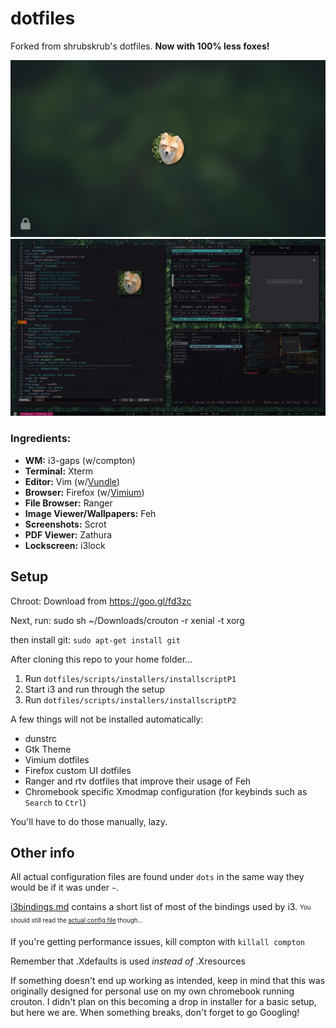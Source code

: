 # dotfiles
Forked from shrubskrub's dotfiles. **Now with 100% less foxes!**

![Image of lockscreen](./misc/lockscreens/green.png?raw=true "Lockscreen")
![Image of setup](./misc/screencap.jpg?raw=true "Setup")

### Ingredients:
* **WM:** i3-gaps (w/compton)
* **Terminal:** Xterm
* **Editor:** Vim (w/[Vundle](https://github.com/VundleVim/Vundle.vim))
* **Browser:** Firefox (w/[Vimium](https://addons.mozilla.org/en-US/firefox/addon/vimium-ff/))
* **File Browser:** Ranger
* **Image Viewer/Wallpapers:** Feh
* **Screenshots:** Scrot
* **PDF Viewer:** Zathura
* **Lockscreen:** i3lock

## Setup

Chroot:
Download from 
https://goo.gl/fd3zc

Next, run:
sudo sh ~/Downloads/crouton -r xenial -t xorg

then install git:
`sudo apt-get install git`

After cloning this repo to your home folder...
1. Run `dotfiles/scripts/installers/installscriptP1`
2. Start i3 and run through the setup
3. Run `dotfiles/scripts/installers/installscriptP2`

A few things will not be installed automatically:
* dunstrc
* Gtk Theme
* Vimium dotfiles
* Firefox custom UI dotfiles
* Ranger and rtv dotfiles that improve their usage of Feh
* Chromebook specific Xmodmap configuration (for keybinds such as `Search` to `Ctrl`)

You'll have to do those manually, lazy.

## Other info
All actual configuration files are found under `dots` in the same way they would be if it was under `~`.

[i3bindings.md](i3bindings.md) contains a short list of most of the bindings used by i3. <sub><sup>You should still read the [actual config file](dots/.config/i3/config) though...</sup></sub>

If you're getting performance issues, kill compton with `killall compton`

Remember that .Xdefaults is used *instead of* .Xresources

If something doesn't end up working as intended, keep in mind that this was originally designed for personal use on my own chromebook running crouton. I didn't plan on this becoming a drop in installer for a basic setup, but here we are. When something breaks, don't forget to go Googling!
